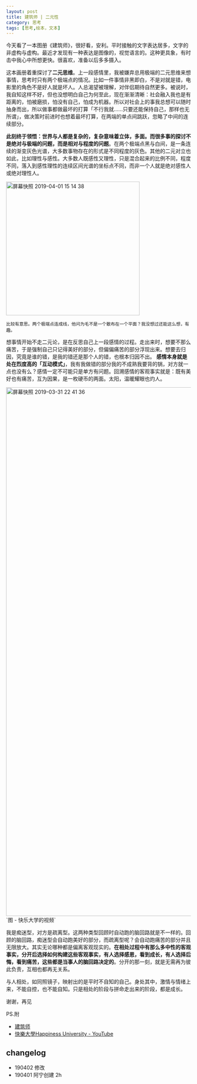 ```yaml
---
layout: post
title: 建筑师 | 二元性
category: 思考
tags: [思考,绘本，文本]
---
```



今天看了一本图册《建筑师》，很好看，安利。平时接触的文字表达居多，文字的非虚构与虚构。最近才发现有一种表达是图像的，视觉语言的。这种更具象，有时击中我心中所想更快。很喜欢，准备以后多多摄入。

这本画册着重探讨了**二元思维**。上一段感情里，我被嫌弃总用极端的二元思维来想事情，思考时只有两个极端点的情况。比如一件事情非黑即白，不是对就是错，电影里的角色不是好人就是坏人。人总渴望被理解，对伴侣期待自然更多。被说时，我自知这样不好，但也没想明白自己为何至此，现在渐渐清晰：社会融入我也是有距离的，怕被磨损，怕没有自己，怕成为机器。所以对社会上的事我总想可以随时抽身而出，所以做事都做最坏的打算「不行我就......只要还能保持自己，那样也无所谓」，做决策时前进时也想着最坏打算，在两端的单点间跳跃，忽略了中间的连续部分。

**此刻终于领悟：世界与人都是复杂的，复杂意味着立体，多面。而很多事的探讨不是绝对与极端的问题，而是相对与程度的问题**。在两个极端点黑与白间，是一条连续的渐变灰色光谱，大多数事物存在的形式是不同程度的灰色。其他的二元对立也如此，比如理性与感性。大多数人既感性又理性，只是混合起来的比例不同，程度不同，落入到感性理性的连续区间光谱的坐标点不同，而非一个人就是绝对感性人或绝对理性人。

<img width="364" alt="屏幕快照 2019-04-01 15 14 38" src="https://user-images.githubusercontent.com/20737239/55309597-e1b0e080-5490-11e9-84af-677360dfbd68.png">

`比较有意思。两个极端点连成线，他问为毛不是一个散布在一个平面？我没想过还能这么想，有趣。`

想事情开始不走二元论，是在反思自己上一段感情的过程。走出来时，想要不那么痛苦，于是强制自己只记得美好的部分，但偏偏痛苦的部分浮现出来。想要去归因，究竟是谁的错，是我的错还是那个人的错，也根本归因不出。 **感情本身就是处在烈度高的「互动模式」**，我有我做错的部分我的不成熟我要背的锅，对方就一点也没有么？感情一定不可能只是单方有问题。回溯感情的客观事实就是：既有美好也有痛苦，互为因果，是一枚硬币的两面。太阳，温暖耀眼也灼人。

<img width="1440" alt="屏幕快照 2019-03-31 22 41 36" src="https://user-images.githubusercontent.com/20737239/55409379-8700ad00-5594-11e9-8a4e-b94a5388681f.png">
`图 - 快乐大学的视频`

我是痴迷型，对方是疏离型。这两种类型回顾时自动跑的脑回路就是不一样的。回顾的脑回路，痴迷型会自动跑美好的部分，而疏离型呢？会自动跑痛苦的部分并且无限放大。其实无论哪种都是偏离客观现实的。**在相处过程中有那么多中性的客观事实，分开后选择如何构建这些客观事实，有人选择感恩，看到成长，有人选择后悔，看到痛苦，这些都是当事人的脑回路决定的**。分开的那一刻，就是无需再为彼此负责，互相也都再无关系。

与人相处，如同照镜子，映射出的是平时不自知的自己。身处其中，激情与情绪上来，不能自控，也不能自知。只是相处的阶段与拼命走出来的阶段，都是成长。

谢谢，再见

PS.附
- [建筑师](https://www.douban.com/link2/?url=https%3A%2F%2Fbook.douban.com%2Fsubject%2F30218241%2F&query=%E5%BB%BA%E7%AD%91%E5%B8%88&cat_id=1001&type=search&pos=0)
- [快樂大學Happiness University - YouTube](https://www.youtube.com/channel/UCZrbiZOvQ8sZH5ycwEtyptg)



## changelog
- 190402 修改
- 190401 阿宁创建 2h



